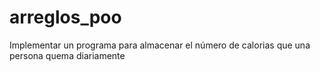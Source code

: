 # arreglos_poo

Implementar un programa para almacenar el número de calorias que una persona quema diariamente